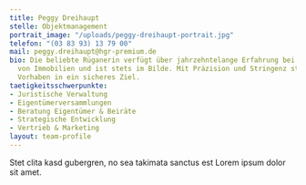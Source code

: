 ```yaml
---
title: Peggy Dreihaupt
stelle: Objektmanagement
portrait_image: "/uploads/peggy-dreihaupt-portrait.jpg"
telefon: "(03 83 93) 13 79 00"
mail: peggy.dreihaupt@hgr-premium.de
bio: Die beliebte Rüganerin verfügt über jahrzehntelange Erfahrung bei der Instandhaltung
  von Immobilien und ist stets im Bilde. Mit Präzision und Stringenz steuert sie jedes
  Vorhaben in ein sicheres Ziel.
taetigkeitsschwerpunkte:
- Juristische Verwaltung
- Eigentümerversammlungen
- Beratung Eigentümer & Beiräte
- Strategische Entwicklung
- Vertrieb & Marketing
layout: team-profile
---
```


Stet clita kasd gubergren, no sea takimata sanctus est Lorem ipsum dolor sit amet.